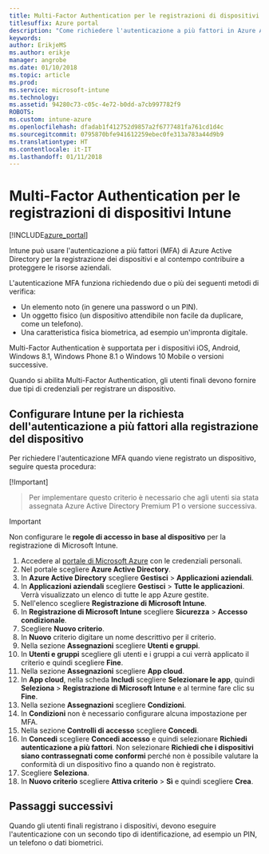 ```yaml
---
title: Multi-Factor Authentication per le registrazioni di dispositivi Intune
titlesuffix: Azure portal
description: "Come richiedere l'autenticazione a più fattori in Azure AD per la registrazione del dispositivo."
keywords: 
author: ErikjeMS
ms.author: erikje
manager: angrobe
ms.date: 01/10/2018
ms.topic: article
ms.prod: 
ms.service: microsoft-intune
ms.technology: 
ms.assetid: 94280c73-c05c-4e72-b0dd-a7cb997782f9
ROBOTS: 
ms.custom: intune-azure
ms.openlocfilehash: dfadab1f412752d9857a2f6777481fa761cd1d4c
ms.sourcegitcommit: 0795870bfe941612259ebec0fe313a783a44d9b9
ms.translationtype: HT
ms.contentlocale: it-IT
ms.lasthandoff: 01/11/2018
---
```

# <a name="multi-factor-authentication-for-intune-device-enrollments"></a>Multi-Factor Authentication per le registrazioni di dispositivi Intune

[!INCLUDE[azure_portal](./includes/azure_portal.md)]

Intune può usare l'autenticazione a più fattori (MFA) di Azure Active Directory per la registrazione dei dispositivi e al contempo contribuire a proteggere le risorse aziendali.

L'autenticazione MFA funziona richiedendo due o più dei seguenti metodi di verifica:

- Un elemento noto (in genere una password o un PIN).
- Un oggetto fisico (un dispositivo attendibile non facile da duplicare, come un telefono).
- Una caratteristica fisica biometrica, ad esempio un'impronta digitale.

Multi-Factor Authentication è supportata per i dispositivi iOS, Android, Windows 8.1, Windows Phone 8.1 o Windows 10 Mobile o versioni successive.

Quando si abilita Multi-Factor Authentication, gli utenti finali devono fornire due tipi di credenziali per registrare un dispositivo.

## <a name="configure-intune-to-require-multi-factor-authentication-at-device-enrollment"></a>Configurare Intune per la richiesta dell'autenticazione a più fattori alla registrazione del dispositivo

Per richiedere l'autenticazione MFA quando viene registrato un dispositivo, seguire questa procedura:

[!Important]
>Per implementare questo criterio è necessario che agli utenti sia stata assegnata Azure Active Directory Premium P1 o versione successiva.

>[!Important]
>Non configurare le **regole di accesso in base al dispositivo** per la registrazione di Microsoft Intune.

1. Accedere al [portale di Microsoft Azure](https://portal.azure.com) con le credenziali personali.
2. Nel portale scegliere **Azure Active Directory**.
2. In **Azure Active Directory** scegliere **Gestisci** > **Applicazioni aziendali**.
3. In **Applicazioni aziendali** scegliere **Gestisci** > **Tutte le applicazioni**. Verrà visualizzato un elenco di tutte le app Azure gestite.
3. Nell'elenco scegliere **Registrazione di Microsoft Intune**.
4. In **Registrazione di Microsoft Intune** scegliere **Sicurezza** > **Accesso condizionale**.
5. Scegliere **Nuovo criterio**.
6. In **Nuovo** criterio digitare un nome descrittivo per il criterio.
7. Nella sezione **Assegnazioni** scegliere **Utenti e gruppi**.
8. In **Utenti e gruppi** scegliere gli utenti e i gruppi a cui verrà applicato il criterio e quindi scegliere **Fine**.
9. Nella sezione **Assegnazioni** scegliere **App cloud**.
10. In **App cloud**, nella scheda **Includi** scegliere **Selezionare le app**, quindi **Seleziona** > **Registrazione di Microsoft Intune** e al termine fare clic su **Fine**.
11. Nella sezione **Assegnazioni** scegliere **Condizioni**.
12. In **Condizioni** non è necessario configurare alcuna impostazione per MFA.
13. Nella sezione **Controlli di accesso** scegliere **Concedi**.
14. In **Concedi** scegliere **Concedi accesso** e quindi selezionare **Richiedi autenticazione a più fattori**.
    Non selezionare **Richiedi che i dispositivi siano contrassegnati come conformi** perché non è possibile valutare la conformità di un dispositivo fino a quando non è registrato.
15. Scegliere **Seleziona**.
16. In **Nuovo criterio** scegliere **Attiva criterio** > **Sì** e quindi scegliere **Crea**.



## <a name="next-steps"></a>Passaggi successivi

Quando gli utenti finali registrano i dispositivi, devono eseguire l'autenticazione con un secondo tipo di identificazione, ad esempio un PIN, un telefono o dati biometrici.
